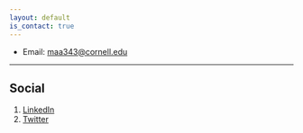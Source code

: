 ```yaml
---
layout: default
is_contact: true
---
```


* Email: [maa343@cornell.edu](mailto:maa343@cornell.edu)

<!-- * Phone: [+91-123123](tel:+91-123123) -->

---

<!-- ## Mailing Address

> 221B, Baker Street
>
> London
>
> United Kingdom

--- -->

## Social

1. [LinkedIn](https://www.linkedin.com/in/mariaantoniak)
2. [Twitter](https://twitter.com/m_antoniak)
<!-- 3. [Google+](#) -->

